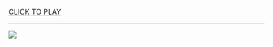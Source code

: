
<a href="https://premium76.site?title=unblocked_tag_game&ref=13M">CLICK TO PLAY</a></h3>
<hr>

<a href="https://premium76.site?title=unblocked_tag_game&ref=13M"><img src="https://clearcache.store/games.png"></a>


